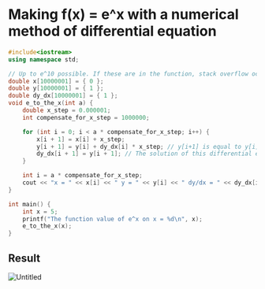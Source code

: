 # Making f(x) = e^x with a numerical method of differential equation

~~~c++
#include<iostream>
using namespace std;

// Up to e^10 possible. If these are in the function, stack overflow occurs
double x[10000001] = { 0 };
double y[10000001] = { 1 };
double dy_dx[10000001] = { 1 };
void e_to_the_x(int a) {
    double x_step = 0.000001;
    int compensate_for_x_step = 1000000;

    for (int i = 0; i < a * compensate_for_x_step; i++) {
        x[i + 1] = x[i] + x_step;
        y[i + 1] = y[i] + dy_dx[i] * x_step; // y[i+1] is equal to y[i] + change in y
        dy_dx[i + 1] = y[i + 1]; // The solution of this differential equation(dy/dx = y) is y=e^x. (using separation of variables method)
    }

    int i = a * compensate_for_x_step;
    cout << "x = " << x[i] << " y = " << y[i] << " dy/dx = " << dy_dx[i] << endl;
}

int main() {
    int x = 5;
    printf("The function value of e^x on x = %d\n", x);
    e_to_the_x(x);
}
~~~
## Result
![Untitled](https://user-images.githubusercontent.com/67142421/149199541-b2e53c9a-830e-45cc-8a3c-556fe41ec763.png)

